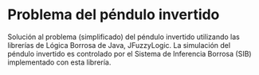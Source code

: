 ﻿# Problema del péndulo invertido
Solución al problema (simplificado) del péndulo invertido utilizando las librerías de Lógica Borrosa de Java, JFuzzyLogic. 
La simulación del péndulo invertido es controlado por el Sistema de Inferencia Borrosa (SIB) implementado con esta librería.